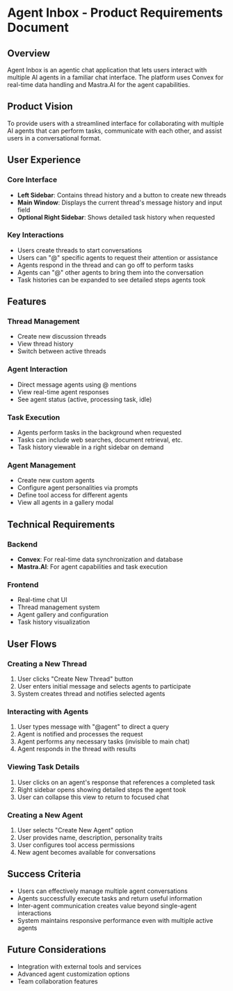 # Agent Inbox - Product Requirements Document

## Overview
Agent Inbox is an agentic chat application that lets users interact with multiple AI agents in a familiar chat interface. The platform uses Convex for real-time data handling and Mastra.AI for the agent capabilities.

## Product Vision
To provide users with a streamlined interface for collaborating with multiple AI agents that can perform tasks, communicate with each other, and assist users in a conversational format.

## User Experience

### Core Interface
- **Left Sidebar**: Contains thread history and a button to create new threads
- **Main Window**: Displays the current thread's message history and input field
- **Optional Right Sidebar**: Shows detailed task history when requested

### Key Interactions
- Users create threads to start conversations
- Users can "@" specific agents to request their attention or assistance
- Agents respond in the thread and can go off to perform tasks
- Agents can "@" other agents to bring them into the conversation
- Task histories can be expanded to see detailed steps agents took

## Features

### Thread Management
- Create new discussion threads
- View thread history
- Switch between active threads

### Agent Interaction
- Direct message agents using @ mentions
- View real-time agent responses
- See agent status (active, processing task, idle)

### Task Execution
- Agents perform tasks in the background when requested
- Tasks can include web searches, document retrieval, etc.
- Task history viewable in a right sidebar on demand

### Agent Management
- Create new custom agents
- Configure agent personalities via prompts
- Define tool access for different agents
- View all agents in a gallery modal

## Technical Requirements

### Backend
- **Convex**: For real-time data synchronization and database
- **Mastra.AI**: For agent capabilities and task execution

### Frontend
- Real-time chat UI
- Thread management system
- Agent gallery and configuration
- Task history visualization

## User Flows

### Creating a New Thread
1. User clicks "Create New Thread" button
2. User enters initial message and selects agents to participate
3. System creates thread and notifies selected agents

### Interacting with Agents
1. User types message with "@agent" to direct a query
2. Agent is notified and processes the request
3. Agent performs any necessary tasks (invisible to main chat)
4. Agent responds in the thread with results

### Viewing Task Details
1. User clicks on an agent's response that references a completed task
2. Right sidebar opens showing detailed steps the agent took
3. User can collapse this view to return to focused chat

### Creating a New Agent
1. User selects "Create New Agent" option
2. User provides name, description, personality traits
3. User configures tool access permissions
4. New agent becomes available for conversations

## Success Criteria
- Users can effectively manage multiple agent conversations
- Agents successfully execute tasks and return useful information
- Inter-agent communication creates value beyond single-agent interactions
- System maintains responsive performance even with multiple active agents

## Future Considerations
- Integration with external tools and services
- Advanced agent customization options
- Team collaboration features 